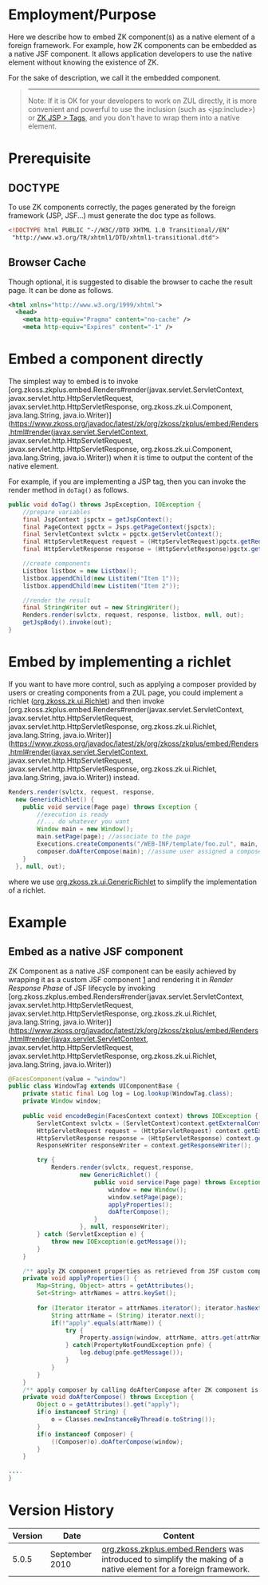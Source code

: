 # Employment/Purpose

Here we describe how to embed ZK component(s) as a native element of a
foreign framework. For example, how ZK components can be embedded as a
native JSF component. It allows application developers to use the native
element without knowing the existence of ZK.

For the sake of description, we call it the embedded component.

> ------------------------------------------------------------------------
>
> Note: If it is OK for your developers to work on ZUL directly, it is
> more convenient and powerful to use the inclusion (such as
> \<jsp:include\>) or [ZK JSP > Tags](http://www.zkoss.org/product/zkjsp.dsp), and you don't have to
> wrap them into a native element.

# Prerequisite

## DOCTYPE

To use ZK components correctly, the pages generated by the foreign
framework (JSP, JSF...) must generate the doc type as follows.

```html
<!DOCTYPE html PUBLIC "-//W3C//DTD XHTML 1.0 Transitional//EN"
 "http://www.w3.org/TR/xhtml1/DTD/xhtml1-transitional.dtd">
```

## Browser Cache

Though optional, it is suggested to disable the browser to cache the
result page. It can be done as follows.

```xml
<html xmlns="http://www.w3.org/1999/xhtml">
  <head>
    <meta http-equiv="Pragma" content="no-cache" />
    <meta http-equiv="Expires" content="-1" />
```

# Embed a component directly

The simplest way to embed is to invoke
[org.zkoss.zkplus.embed.Renders#render(javax.servlet.ServletContext, javax.servlet.http.HttpServletRequest, javax.servlet.http.HttpServletResponse, org.zkoss.zk.ui.Component, java.lang.String, java.io.Writer)](https://www.zkoss.org/javadoc/latest/zk/org/zkoss/zkplus/embed/Renders.html#render(javax.servlet.ServletContext, javax.servlet.http.HttpServletRequest, javax.servlet.http.HttpServletResponse, org.zkoss.zk.ui.Component, java.lang.String, java.io.Writer))
when it is time to output the content of the native element.

For example, if you are implementing a JSP tag, then you can invoke the
render method in `doTag()` as follows.

```java
public void doTag() throws JspException, IOException {
    //prepare variables
    final JspContext jspctx = getJspContext();
    final PageContext pgctx = Jsps.getPageContext(jspctx);
    final ServletContext svlctx = pgctx.getServletContext();
    final HttpServletRequest request = (HttpServletRequest)pgctx.getRequest();
    final HttpServletResponse response = (HttpServletResponse)pgctx.getResponse();

    //create components
    Listbox listbox = new Listbox();
    listbox.appendChild(new Listitem("Item 1"));
    listbox.appendChild(new Listitem("Item 2"));

    //render the result
    final StringWriter out = new StringWriter();
    Renders.render(svlctx, request, response, listbox, null, out);
    getJspBody().invoke(out);
}
```

# Embed by implementing a richlet

If you want to have more control, such as applying a composer provided
by users or creating components from a ZUL page, you could implement a
richlet ([org.zkoss.zk.ui.Richlet](https://www.zkoss.org/javadoc/latest/zk/org/zkoss/zk/ui/Richlet.html))
and then invoke
[org.zkoss.zkplus.embed.Renders#render(javax.servlet.ServletContext, javax.servlet.http.HttpServletRequest, javax.servlet.http.HttpServletResponse, org.zkoss.zk.ui.Richlet, java.lang.String, java.io.Writer)](https://www.zkoss.org/javadoc/latest/zk/org/zkoss/zkplus/embed/Renders.html#render(javax.servlet.ServletContext, javax.servlet.http.HttpServletRequest, javax.servlet.http.HttpServletResponse, org.zkoss.zk.ui.Richlet, java.lang.String, java.io.Writer))
instead.

```java
Renders.render(svlctx, request, response,
  new GenericRichlet() {
    public void service(Page page) throws Exception {
        //execution is ready
        //... do whatever you want
        Window main = new Window();
        main.setPage(page); //associate to the page
        Executions.createComponents("/WEB-INF/template/foo.zul", main, null);
        composer.doAfterCompose(main); //assume user assigned a composer
    }
  }, null, out);
```

where we use [org.zkoss.zk.ui.GenericRichlet](https://www.zkoss.org/javadoc/latest/zk/org/zkoss/zk/ui/GenericRichlet.html) to
simplify the implementation of a richlet.

# Example

## Embed as a native JSF component

ZK Component as a native JSF component can be easily achieved by
wrapping it as a custom JSF component
[1](http://weblogs.java.net/blog/driscoll/archive/2009/10/09/jsf-2-custom-java-components-and-ajax-behaviors)
and rendering it in *Render Response Phase* of JSF lifecycle by invoking
[org.zkoss.zkplus.embed.Renders#render(javax.servlet.ServletContext, javax.servlet.http.HttpServletRequest, javax.servlet.http.HttpServletResponse, org.zkoss.zk.ui.Richlet, java.lang.String, java.io.Writer)](https://www.zkoss.org/javadoc/latest/zk/org/zkoss/zkplus/embed/Renders.html#render(javax.servlet.ServletContext, javax.servlet.http.HttpServletRequest, javax.servlet.http.HttpServletResponse, org.zkoss.zk.ui.Richlet, java.lang.String, java.io.Writer))

```java
@FacesComponent(value = "window")
public class WindowTag extends UIComponentBase {
    private static final Log log = Log.lookup(WindowTag.class);
    private Window window;
    
    public void encodeBegin(FacesContext context) throws IOException {
        ServletContext svlctx = (ServletContext)context.getExternalContext().getContext();
        HttpServletRequest request = (HttpServletRequest) context.getExternalContext().getRequest();
        HttpServletResponse response = (HttpServletResponse) context.getExternalContext().getResponse();
        ResponseWriter responseWriter = context.getResponseWriter();

        try {
            Renders.render(svlctx, request,response, 
                    new GenericRichlet() {  
                        public void service(Page page) throws Exception {
                            window = new Window();
                            window.setPage(page);
                            applyProperties();
                            doAfterCompose();
                        }
                    }, null, responseWriter);
        } catch (ServletException e) {
            throw new IOException(e.getMessage());
        } 
    }

    /** apply ZK component properties as retrieved from JSF custom component tag */
    private void applyProperties() {
        Map<String, Object> attrs = getAttributes();
        Set<String> attrNames = attrs.keySet();
        
        for (Iterator iterator = attrNames.iterator(); iterator.hasNext();) {
            String attrName = (String) iterator.next();
            if(!"apply".equals(attrName)) {
                try {
                    Property.assign(window, attrName, attrs.get(attrName).toString());
                } catch(PropertyNotFoundException pnfe) {
                    log.debug(pnfe.getMessage());
                }
            }
        }
    }
    /** apply composer by calling doAfterCompose after ZK component is composed */
    private void doAfterCompose() throws Exception {
        Object o = getAttributes().get("apply");
        if(o instanceof String) {
            o = Classes.newInstanceByThread(o.toString());
        }
        if(o instanceof Composer) {
            ((Composer)o).doAfterCompose(window);
        }
    }

....
}
```

# Version History

| Version | Date           | Content                                                                                                                              |
|---------|----------------|--------------------------------------------------------------------------------------------------------------------------------------|
| 5.0.5   | September 2010 | [org.zkoss.zkplus.embed.Renders](https://www.zkoss.org/javadoc/latest/zk/org/zkoss/zkplus/embed/Renders.html) was introduced to simplify the making of a native element for a foreign framework. |

